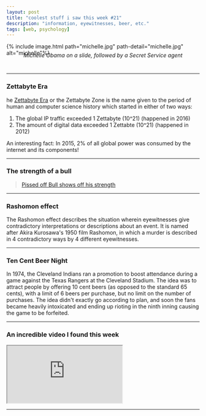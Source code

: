 ```yaml
---
layout: post
title: "coolest stuff i saw this week #21"
description: "information, eyewitnesses, beer, etc."
tags: [web, psychology]
---
```



{% include image.html path="michelle.jpg" path-detail="michelle.jpg" alt="michelle"%}
<p style="margin:0; text-align: center;margin: 0;top: -25px;position: relative;"><em>Michelle Obama on a slide, followed by a Secret Service agent</em></p>
 
---

### **Zettabyte Era**

he [Zettabyte Era](https://en.wikipedia.org/wiki/Zettabyte_Era) or the Zettabyte Zone is the name given to the period of human and computer science history which started in either of two ways:
1. The global IP traffic exceeded 1 Zettabyte (10^21) (happened in 2016)
2. The amount of digital data exceeded 1 Zettabte (10^21) (happened in 2012)

An interesting fact: In 2015, 2% of all global power was consumed by the internet and its components!

---

### **The strength of a bull**

<blockquote class="imgur-embed-pub" lang="en" data-id="D9Er6J1"><a href="//imgur.com/D9Er6J1">Pissed off Bull shows off his strength</a></blockquote><script async src="//s.imgur.com/min/embed.js" charset="utf-8"></script>

---

### **Rashomon effect**

The Rashomon effect describes the situation wherein eyewitnesses give contradictory interpretations or descriptions about an event. It is named after Akira Kurosawa's 1950 film Rashomon, in which a murder is described in 4 contradictory ways by 4 different eyewitnesses. 

---

### **Ten Cent Beer Night**

In 1974, the Cleveland Indians ran a promotion to boost attendance during a game against the Texas Rangers at the Cleveland Stadium. The idea was to attract people by offering 10 cent beers (as opposed to the standard 65 cents), with a limit of 6 beers per purchase, but no limit on the number of purchases. The idea didn't exactly go according to plan, and soon the fans became heavily intoxicated and ending up rioting in the ninth inning causing the game to be forfeited.

---

### **An incredible video I found this week**

<div class="embed-responsive embed-responsive-16by9">
<iframe src="https://www.youtube.com/embed/7gphiFVVtUI?modestbranding=1&autohide=1&showinfo=0&controls=1" allowfullscreen></iframe>
</div>

---

  
